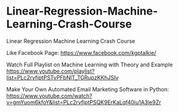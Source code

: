 # Linear-Regression-Machine-Learning-Crash-Course
Linear Regression Machine Learning Crash Course

Like Facebook Page: https://www.facebook.com/kgptalkie/

Watch Full Playlist on Machine Learning with Theory and Example 
https://www.youtube.com/playlist?list=PLc2rvfiptPSTvPFbNlT_TGRupzKKhJSIv

Make Your Own Automated Email Marketing Software in Python: 
https://www.youtube.com/watch?v=gmYuom6kfoY&list=PLc2rvfiptPSQK9ErKaLqf40iu1A3le9Zr
